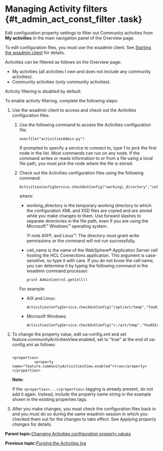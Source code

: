 # Managing Activity filters {#t_admin_act_const_filter .task}

Edit configuration property settings to filter out Community activities from **My activities** in the main navigation panel of the Overview page.

To edit configuration files, you must use the wsadmin client. See [Starting the wsadmin client](t_admin_wsadmin_starting.md) for details.

Activities can be filtered as follows on the Overview page:

-   My activities \(all activities I own and does not include any community activities\).
-   Community activities \(only community activities\).

Activity filtering is disabled by default.

To enable activity filtering, complete the following steps:

1.  Use the wsadmin client to access and check out the Activities configuration files.

    1.  Use the following command to access the Activities configuration file:

        ```
        execfile("activitiesAdmin.py")
        ```

        If prompted to specify a service to connect to, type 1 to pick the first node in the list. Most commands can run on any node. If the command writes or reads information to or from a file using a local file path, you must pick the node where the file is stored.

    2.  Check out the Activities configuration files using the following command:

        ```
        ActivitiesConfigService.checkOutConfig("working\_directory","cell\_name")
        
        ```

        where:

        -   working\_directory is the temporary working directory to which the configuration XML and XSD files are copied and are stored while you make changes to them. Use forward slashes to separate directories in the file path, even if you are using the Microsoft™ Windows™ operating system.

            !!! note
    AIX®, and Linux™: The directory must grant write permissions or the command will not run successfully.

        -   cell\_name is the name of the WebSphere® Application Server cell hosting the HCL Connections application. This argument is case-sensitive, so type it with care. If you do not know the cell name, you can determine it by typing the following command in the wsadmin command processor:

            ```
            print AdminControl.getCell()
            ```

        For example:

        -   AIX and Linux:

            ```
            ActivitiesConfigService.checkOutConfig("/opt/act/temp","foo01Cell01")
            ```

        -   Microsoft Windows:

            ```
            ActivitiesConfigService.checkOutConfig("c:/act/temp","foo01Cell01")
            ```

2.  To change the property value, edit oa-config.xml and set feature.communityActivitiesView.enabled, set to "true" at the end of oa-config.xml as follows:

    ```
    
    <properties>
              <property name="feature.communityActivitiesView.enabled">true</property>   
    </properties>
    ```

    **Note:**

    If the `<properties>...</properties>` tagging is already present, do not add it again. Instead, include the property name string in the example shown in the existing properties tags.

3.  After you make changes, you must check the configuration files back in and you must do so during the same wsadmin session in which you checked them out for the changes to take effect. See *Applying property changes* for details.


**Parent topic:**[Changing Activities configuration property values](../admin/t_admin_act_changing_config.md)

**Previous topic:**[Purging the Activities log](../admin/t_admin_act_purge_events.md)

